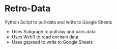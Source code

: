 # Retro-Data
Python Script to pull data and write to Google Sheets
- Uses Subgraph to pull day and pairs data
- Uses Web3 to read onchain data
- Uses gspread to write to Google Sheets
